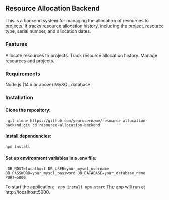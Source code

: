 ## Resource Allocation Backend
This is a backend system for managing the allocation of resources to projects. It tracks resource allocation history, including the project, resource type, serial number, and allocation dates.

### Features
Allocate resources to projects.
Track resource allocation history.
Manage resources and projects.

### Requirements
Node.js (14.x or above)
MySQL database

### Installation
#### Clone the repository:

  `
git clone https://github.com/yourusername/resource-allocation-backend.git
cd resource-allocation-backend`
#### Install dependencies:

  
`npm install`

#### Set up environment variables in a .env file:

`
DB_HOST=localhost
DB_USER=your_mysql_username
DB_PASSWORD=your_mysql_password
DB_DATABASE=your_database_name
PORT=5000`

To start the application:
`
npm install
npm start`
The app will run at http://localhost:5000.



